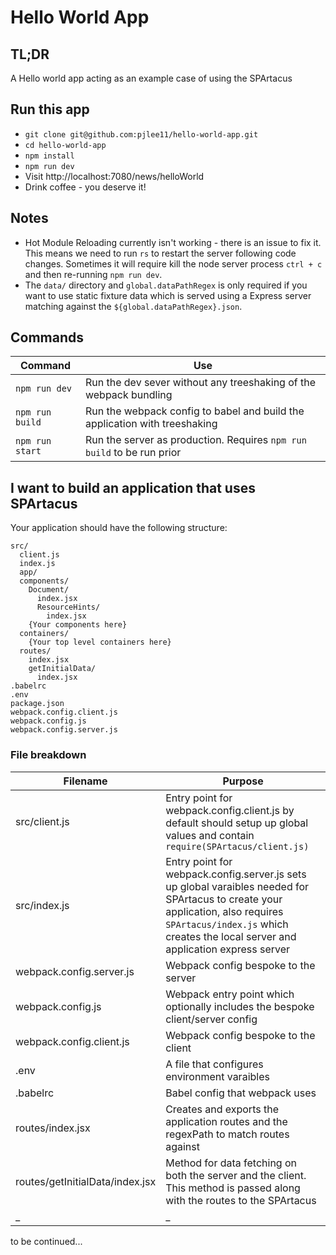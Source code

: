 # Hello World App

## TL;DR

A Hello world app acting as an example case of using the SPArtacus

## Run this app

- `git clone git@github.com:pjlee11/hello-world-app.git`
- `cd hello-world-app`
- `npm install`
- `npm run dev`
- Visit http://localhost:7080/news/helloWorld
- Drink coffee - you deserve it!

## Notes
- Hot Module Reloading currently isn't working - there is an issue to fix it. This means we need to run `rs` to restart the server following code changes. Sometimes it will require kill the node server process `ctrl + c` and then re-running `npm run dev`. 
- The `data/` directory and `global.dataPathRegex` is only required if you want to use static fixture data which is served using a Express server matching against the `${global.dataPathRegex}.json`.

## Commands

| Command | Use |
| ------- | --- |
| `npm run dev` | Run the dev sever without any treeshaking of the webpack bundling |
| `npm run build` | Run the webpack config to babel and build the application with treeshaking |
| `npm run start` | Run the server as production. Requires `npm run build` to be run prior |

## I want to build an application that uses SPArtacus

Your application should have the following structure:

```
src/
  client.js
  index.js
  app/
  components/
    Document/
      index.jsx
      ResourceHints/
        index.jsx
    {Your components here}
  containers/
    {Your top level containers here}
  routes/
    index.jsx
    getInitialData/
      index.jsx
.babelrc
.env
package.json
webpack.config.client.js
webpack.config.js
webpack.config.server.js
```

### File breakdown

| Filename                        | Purpose                                                                                                                                                                                                             |
| ------------------------------- | ------------------------------------------------------------------------------------------------------------------------------------------------------------------------------------------------------------------- |
| src/client.js                   | Entry point for webpack.config.client.js by default should setup up global values and contain `require(SPArtacus/client.js)`                                                                                                                   |
| src/index.js                    | Entry point for webpack.config.server.js sets up global varaibles needed for SPArtacus to create your application, also requires `SPArtacus/index.js` which creates the local server and application express server |
| webpack.config.server.js        | Webpack config bespoke to the server                                                                                                                                                                                |
| webpack.config.js               | Webpack entry point which optionally includes the bespoke client/server config                                                                                                                                      |
| webpack.config.client.js        | Webpack config bespoke to the client                                                                                                                                                                                |
| .env                            | A file that configures environment varaibles                                                                                                                                                                        |
| .babelrc                        | Babel config that webpack uses                                                                                                                                                                                      |
| routes/index.jsx                | Creates and exports the application routes and the regexPath to match routes against                                                                                                                                |
| routes/getInitialData/index.jsx | Method for data fetching on both the server and the client. This method is passed along with the routes to the SPArtacus                                                                                            |
| \_                              | \_                                                                                                                                                                                                                  |

to be continued...
